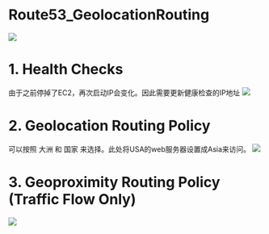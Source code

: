# Route53_GeolocationRouting
![](https://i.loli.net/2019/07/09/5d2430a501a3a64747.png)


# 1. Health Checks
由于之前停掉了EC2，再次启动IP会变化。因此需要更新健康检查的IP地址
![](https://i.loli.net/2019/07/09/5d243189823b320990.png)

# 2. Geolocation Routing Policy
可以按照 大洲 和 国家 来选择。此处将USA的web服务器设置成Asia来访问。
![](https://i.loli.net/2019/07/09/5d2432b3a5b5757547.png)

# 3. Geoproximity Routing Policy (Traffic Flow Only)
![](https://i.loli.net/2019/07/09/5d2438e8c9e7d15430.png)
